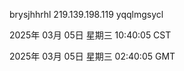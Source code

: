 brysjhhrhl 219.139.198.119 yqqlmgsycl

2025年 03月 05日 星期三 10:40:05 CST

2025年 03月 05日 星期三 02:40:05 GMT
